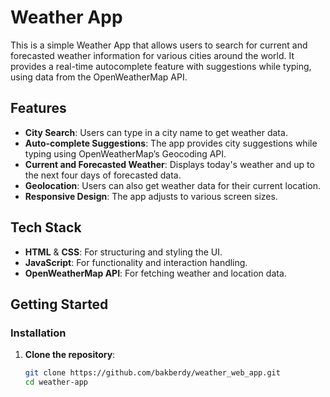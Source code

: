 # Weather App

This is a simple Weather App that allows users to search for current and forecasted weather information for various cities around the world. It provides a real-time autocomplete feature with suggestions while typing, using data from the OpenWeatherMap API.

## Features
- **City Search**: Users can type in a city name to get weather data.
- **Auto-complete Suggestions**: The app provides city suggestions while typing using OpenWeatherMap’s Geocoding API.
- **Current and Forecasted Weather**: Displays today's weather and up to the next four days of forecasted data.
- **Geolocation**: Users can also get weather data for their current location.
- **Responsive Design**: The app adjusts to various screen sizes.

## Tech Stack
- **HTML** & **CSS**: For structuring and styling the UI.
- **JavaScript**: For functionality and interaction handling.
- **OpenWeatherMap API**: For fetching weather and location data.

## Getting Started

### Installation
1. **Clone the repository**:
   ```bash
   git clone https://github.com/bakberdy/weather_web_app.git
   cd weather-app
